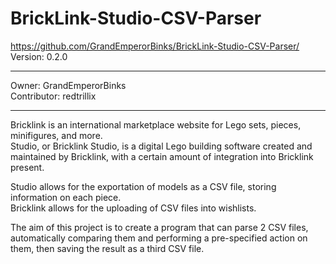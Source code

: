 # BrickLink-Studio-CSV-Parser  

https://github.com/GrandEmperorBinks/BrickLink-Studio-CSV-Parser/  
Version: 0.2.0
***
Owner: GrandEmperorBinks  
Contributor: redtrillix 
***
  
Bricklink is an international marketplace website for Lego sets, pieces, minifigures, and more.  
Studio, or Bricklink Studio, is a digital Lego building software created and maintained by Bricklink, with a certain amount of integration into Bricklink present.  
  
Studio allows for the exportation of models as a CSV file, storing information on each piece.  
Bricklink allows for the uploading of CSV files into wishlists.  
  
The aim of this project is to create a program that can parse 2 CSV files, automatically comparing them and performing a pre-specified action on them, then saving the result as a third CSV file.
